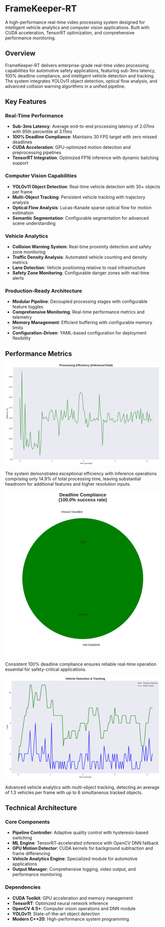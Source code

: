 # FrameKeeper-RT

A high-performance real-time video processing system designed for intelligent vehicle analytics and computer vision applications. Built with CUDA acceleration, TensorRT optimization, and comprehensive performance monitoring.

## Overview

FrameKeeper-RT delivers enterprise-grade real-time video processing capabilities for automotive safety applications, featuring sub-3ms latency, 100% deadline compliance, and intelligent vehicle detection and tracking. The system integrates YOLOv11 object detection, optical flow analysis, and advanced collision warning algorithms in a unified pipeline.

## Key Features

### Real-Time Performance
- **Sub-3ms Latency**: Average end-to-end processing latency of 2.07ms with 95th percentile at 3.11ms
- **100% Deadline Compliance**: Maintains 30 FPS target with zero missed deadlines
- **CUDA Acceleration**: GPU-optimized motion detection and preprocessing pipelines
- **TensorRT Integration**: Optimized FP16 inference with dynamic batching support

### Computer Vision Capabilities
- **YOLOv11 Object Detection**: Real-time vehicle detection with 30+ objects per frame
- **Multi-Object Tracking**: Persistent vehicle tracking with trajectory analysis
- **Optical Flow Analysis**: Lucas-Kanade sparse optical flow for motion estimation
- **Semantic Segmentation**: Configurable segmentation for advanced scene understanding

### Vehicle Analytics
- **Collision Warning System**: Real-time proximity detection and safety zone monitoring
- **Traffic Density Analysis**: Automated vehicle counting and density metrics
- **Lane Detection**: Vehicle positioning relative to road infrastructure
- **Safety Zone Monitoring**: Configurable danger zones with real-time alerts

### Production-Ready Architecture
- **Modular Pipeline**: Decoupled processing stages with configurable feature toggles
- **Comprehensive Monitoring**: Real-time performance metrics and telemetry
- **Memory Management**: Efficient buffering with configurable memory limits
- **Configuration-Driven**: YAML-based configuration for deployment flexibility

## Performance Metrics

![Processing Efficiency](analysis/processing_efficiency.png)

The system demonstrates exceptional efficiency with inference operations comprising only 14.9% of total processing time, leaving substantial headroom for additional features and higher resolution inputs.

![Deadline Compliance](analysis/deadline_compliance.png)

Consistent 100% deadline compliance ensures reliable real-time operation essential for safety-critical applications.

![Vehicle Analytics](analysis/vehicle_detection_tracking.png)

Advanced vehicle analytics with multi-object tracking, detecting an average of 1.3 vehicles per frame with up to 6 simultaneous tracked objects.

## Technical Architecture

### Core Components
- **Pipeline Controller**: Adaptive quality control with hysteresis-based switching
- **ML Engine**: TensorRT-accelerated inference with OpenCV DNN fallback
- **GPU Motion Detector**: CUDA kernels for background subtraction and frame differencing
- **Vehicle Analytics Engine**: Specialized module for automotive applications
- **Output Manager**: Comprehensive logging, video output, and performance monitoring

### Dependencies
- **CUDA Toolkit**: GPU acceleration and memory management
- **TensorRT**: Optimized neural network inference
- **OpenCV 4.5+**: Computer vision operations and DNN module
- **YOLOv11**: State-of-the-art object detection
- **Modern C++20**: High-performance system programming
